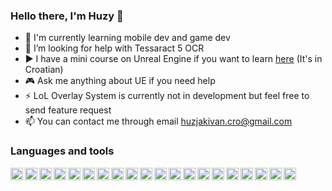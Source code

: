 ### Hello there, I'm Huzy 👋

- 🙌 I'm currently learning mobile dev and game dev
- 🤔 I’m looking for help with Tessaract 5 OCR
- ▶️ I have a mini course on Unreal Engine if you want to learn [here](https://www.youtube.com/playlist?list=PLpC-WuF-K3WeeqWrzM8Qc5o_kXC_qe34f) (It's in Croatian)
- 🎮 Ask me anything about UE if you need help
- ⚡ LoL Overlay System is currently not in development but feel free to send feature request
- 📫 You can contact me through email huzjakivan.cro@gmail.com

### Languages and tools

<img align="left" alt="c-sharp" width="20px" src="https://user-images.githubusercontent.com/97812292/191718813-8b4360b7-8c2f-44c9-a99c-316b6e740f46.png" />
<img align="left" alt="c-plusplus" width="20px" src="https://user-images.githubusercontent.com/97812292/191719581-993841c7-3e61-479f-bd14-3f8eb5b6db45.png" />
<img align="left" alt="kotlin" width="20px" src="https://user-images.githubusercontent.com/97812292/191720389-fa3a1b84-2909-4d57-a83c-5fc0a77e8d20.png" />
<img align="left" alt="java" width="20px" src="https://user-images.githubusercontent.com/97812292/191720141-a55e347a-e5b2-4aca-8c67-5abe78f71aed.png" />
<img align="left" alt="python" width="20px" src="https://user-images.githubusercontent.com/97812292/191720792-27a2b7d3-749a-4631-8256-c2c11db092fd.png" />
<img align="left" alt="javascript" width="20px" src="https://user-images.githubusercontent.com/97812292/191721395-2c8a96ee-6711-4018-b27e-e3e9dd6f1ea8.png" />
<img align="left" alt="css" width="20px" src="https://user-images.githubusercontent.com/97812292/191722011-419a91de-d104-4a81-b395-51d1e042264a.png" />
<img align="left" alt="html" width="20px" src="https://user-images.githubusercontent.com/97812292/191722231-8b786056-f563-4f24-9fbc-6f7aaebca8c1.png" />
<img align="left" alt="sql" width="20px" src="https://user-images.githubusercontent.com/97812292/191726858-42a907a7-cd21-4317-874a-aeeef354d830.png" />
<img align="left" alt="access" width="20px" src="https://user-images.githubusercontent.com/97812292/191727345-c4944dea-73e1-4bd7-b50e-c60671699393.png" />
<img align="left" alt="visual studio" width="20px" src="https://user-images.githubusercontent.com/97812292/191722767-41f20db9-7dda-4ce1-bca8-779aa9af3ea3.png" />
<img align="left" alt="visual studio code" width="20px" src="https://user-images.githubusercontent.com/97812292/191722998-7f23097d-106f-4303-803d-7142c9f6d517.png" />
<img align="left" alt="intellij" width="20px" src="https://user-images.githubusercontent.com/97812292/191723204-97310d79-839b-4be5-97eb-a7793b536ffd.png" />
<img align="left" alt="eclipse" width="20px" src="https://user-images.githubusercontent.com/97812292/191727125-bc7a1653-4c16-4406-95ab-de9d38a664f5.png" />
<img align="left" alt="android studio" width="20px" src="https://user-images.githubusercontent.com/97812292/191723629-e1113f76-b50a-4f59-baeb-f306285391ab.png" />
<img align="left" alt="github desktop" width="20px" src="https://user-images.githubusercontent.com/97812292/191723936-1c82b529-2680-41f6-a592-f9618a6f8ece.png" />
<img align="left" alt="unreal engine 4" width="20px" src="https://user-images.githubusercontent.com/97812292/191724857-c9823cba-0c2d-428d-acc5-4f7941de5523.png" />
<img align="left" alt="unreal engine 5" width="20px" src="https://user-images.githubusercontent.com/97812292/191725532-e0b1ae71-3b4e-4507-a58e-bbc4f2b8681f.png" />
<img align="left" alt="photoshop" width="20px" src="https://user-images.githubusercontent.com/97812292/191725900-546c1f64-2f9c-452c-bf5f-53bea91d263a.png" />
<img align="left" alt="sony vegas pro" width="20px" src="https://user-images.githubusercontent.com/97812292/191726152-138293d8-7fd9-4da8-ba43-1dbfd90aec48.png" />

